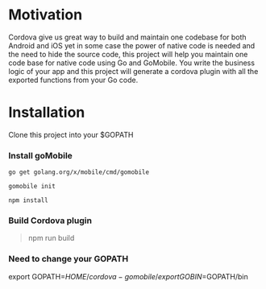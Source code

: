 # Motivation

Cordova give us great way to build and maintain one codebase for both Android and iOS yet in some case the power of native code is needed and the need to hide the source code, this project will help you maintain one code base for native code using Go and GoMobile.
You write the business logic of your app and this project will generate a cordova plugin with all the exported functions from your Go code.

# Installation

Clone this project into your \$GOPATH

### Install goMobile

`go get golang.org/x/mobile/cmd/gomobile`

`gomobile init`

`npm install`

### Build Cordova plugin

> npm run build

### Need to change your GOPATH

export GOPATH=$HOME/cordova-gomobile/
export GOBIN=$GOPATH/bin
